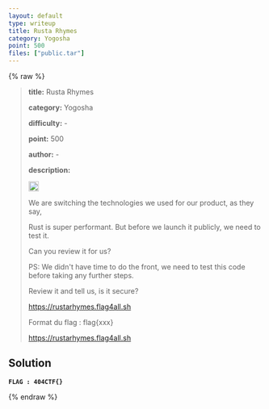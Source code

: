 ```yaml
---
layout: default
type: writeup
title: Rusta Rhymes
category: Yogosha
point: 500
files: ["public.tar"]
---
```


{% raw %}
> **title:** Rusta Rhymes
>
> **category:** Yogosha
>
> **difficulty:** -
>
> **point:** 500
>
> **author:** -
>
> **description:**
> 
> <img src="https://icons.iconarchive.com/icons/twitter/twemoji-flags/256/United-Kingdom-Flag-icon.png" width="20" height="20"/>
>
> We are switching the technologies we used for our product, as they say, 
>
> Rust is super performant. But before we launch it publicly, we need to test it. 
>
> Can you review it for us?
>
> PS: We didn't have time to do the front, we need to test this code before taking any further steps. 
>
> Review it and tell us, is it secure?
>
> https://rustarhymes.flag4all.sh
>
> Format du flag : flag{xxx}
>
> https://rustarhymes.flag4all.sh

## Solution

**`FLAG : 404CTF{}`**

{% endraw %}